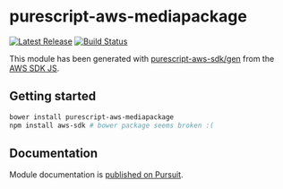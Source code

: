 # purescript-aws-mediapackage

[![Latest Release](https://pursuit.purescript.org/packages/purescript-aws-mediapackage/badge)](https://pursuit.purescript.org/packages/purescript-aws-mediapackage)
[![Build Status](https://app.wercker.com/status/5909b9e96d1080804b17a28f72f87b6b/s/master)](https://app.wercker.com/project/byKey/5909b9e96d1080804b17a28f72f87b6b)

This module has been generated with [purescript-aws-sdk/gen](https://github.com/purescript-aws-sdk/gen) from the [AWS SDK JS](https://github.com/aws/aws-sdk-js).

## Getting started

```sh
bower install purescript-aws-mediapackage
npm install aws-sdk # bower package seems broken :(
```

## Documentation

Module documentation is [published on Pursuit](http://pursuit.purescript.org/packages/purescript-aws-mediapackage).
